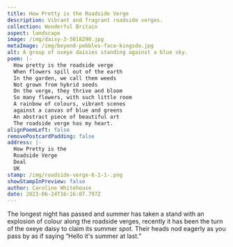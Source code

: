 ```yaml
---
title: How Pretty is the Roadside Verge
description: Vibrant and fragrant roadside verges.
collection: Wonderful Britain
aspect: landscape
image: /img/daisy-3-5018290.jpg
metaImage: /img/beyond-pebbles-face-kingsdo.jpg
alt: A group of oxeye daisies standing against a blue sky.
poem: |-
  How pretty is the roadside verge
  When flowers spill out of the earth
  In the garden, we call them weeds
  Not grown from hybrid seeds
  On the verge, they thrive and bloom
  So many flowers, with such little room
  A rainbow of colours, vibrant scenes
  against a canvas of blue and greens
  An abstract piece of beautiful art
  The roadside verge has my heart.
alignPoemLeft: false
removePostcardPadding: false
address: |-
  How Pretty is the 
  Roadside Verge
  Deal
  UK
stamp: /img/roadside-verge-6-1-1-.png
showStampInPreview: false
author: Caroline Whitehouse
date: 2023-06-24T16:16:07.797Z
---
```

T﻿he longest night has passed and summer has taken a stand with an explosion of colour along the roadside verges, recently it has been the turn of the oxeye daisy to claim its summer spot. Their heads nod eagerly as you pass by as if saying “Hello it's summer at last.”